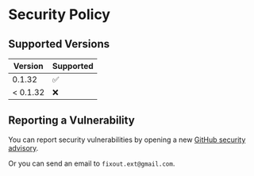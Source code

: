 # Security Policy

## Supported Versions

| Version       | Supported          |
| ------------- | ------------------ |
| 0.1.32         | :white_check_mark: |
| < 0.1.32       | :x:                |

## Reporting a Vulnerability

You can report security vulnerabilities by opening a new [GitHub security
advisory](https://github.com/fixouttech/fixout/security/advisories/new).

Or you can send an email to `fixout.ext@gmail.com`.

<!--
If the security vulnerability is accepted, a patch will be crafted privately
in order to prepare a dedicated bugfix release as timely as possible (depending
on the complexity of the fix).
 
In addition to the options above, you can also report security vulnerabilities
to [tidelift](https://tidelift.com/security).
-->
